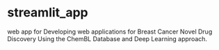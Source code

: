# streamlit_app
web app for Developing web applications for Breast Cancer Novel Drug Discovery Using the ChemBL Database and Deep Learning approach.
